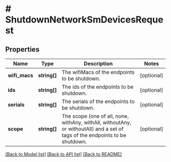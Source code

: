 # # ShutdownNetworkSmDevicesRequest

## Properties

Name | Type | Description | Notes
------------ | ------------- | ------------- | -------------
**wifi_macs** | **string[]** | The wifiMacs of the endpoints to be shutdown. | [optional]
**ids** | **string[]** | The ids of the endpoints to be shutdown. | [optional]
**serials** | **string[]** | The serials of the endpoints to be shutdown. | [optional]
**scope** | **string[]** | The scope (one of all, none, withAny, withAll, withoutAny, or withoutAll) and a set of tags of the endpoints to be shutdown. | [optional]

[[Back to Model list]](../../README.md#models) [[Back to API list]](../../README.md#endpoints) [[Back to README]](../../README.md)
